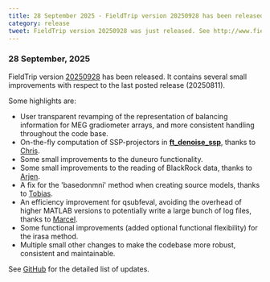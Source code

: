```yaml
---
title: 28 September 2025 - FieldTrip version 20250928 has been released
category: release
tweet: FieldTrip version 20250928 was just released. See http://www.fieldtriptoolbox.org/#28-september-2025
---
```


### 28 September, 2025

FieldTrip version [20250928](http://github.com/fieldtrip/fieldtrip/releases/tag/20250928) has been released. It contains several small improvements with respect to the last posted release (20250811).

Some highlights are:
- User transparent revamping of the representation of balancing information for MEG gradiometer arrays, and more consistent handling throughout the code base.
- On-the-fly computation of SSP-projectors in **[ft_denoise_ssp](/reference/ft_denoise_ssp)**, thanks to [Chris](https://github.com/chrisNatMEG).
- Some small improvements to the duneuro functionality.
- Some small improvements to the reading of BlackRock data, thanks to [Arjen](https://github.com/StolkArjen).
- A fix for the 'basedonmni' method when creating source models, thanks to [Tobias](https://github.com/tchaase).
- An efficiency improvement for qsubfeval, avoiding the overhead of higher MATLAB versions to potentially write a large bunch of log files, thanks to [Marcel](https://github.com/marcelzwiers).
- Some functional improvements (added optional functional flexibility) for the irasa method.
- Multiple small other changes to make the codebase more robust, consistent and maintainable.

See [GitHub](https://github.com/fieldtrip/fieldtrip/compare/20250811...20250928) for the detailed list of updates.
